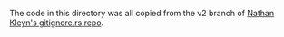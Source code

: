 The code in this directory was all copied from the v2 branch of [Nathan
Kleyn's gitignore.rs
repo](https://github.com/nathankleyn/gitignore.rs/tree/v2).
